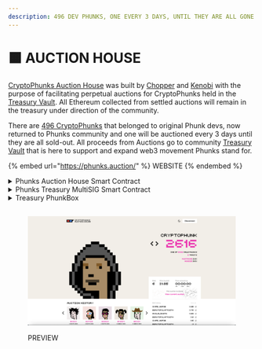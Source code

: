 ```yaml
---
description: 496 DEV PHUNKS, ONE EVERY 3 DAYS, UNTIL THEY ARE ALL GONE!
---
```


# 🟧 AUCTION HOUSE

[CryptoPhunks Auction House](https://twitter.com/PhunksAuction) was built by [Chopper](https://twitter.com/chopper\_\_dad) and [Kenobi](https://twitter.com/OG\_Kenobi\_Hello) with the purpose of facilitating perpetual auctions for CryptoPhunks held in the [Treasury Vault](https://etherscan.io/address/0x61f874551c69f0e40c9f55219107b408c989adec). All Ethereum collected from settled auctions will remain in the treasury under direction of the community.

There are [496 CryptoPhunks](https://notlarvalabs.com/cryptophunks/phunkbox?address=0x61f874551c69f0E40c9f55219107B408C989aDEc) that belonged to original Phunk devs, now returned to Phunks community and one will be auctioned every 3 days until they are all sold-out. All proceeds from Auctions go to community [Treasury Vault](https://etherscan.io/address/0x61f874551c69f0e40c9f55219107b408c989adec) that is here to support and expand web3 movement Phunks stand for.

{% embed url="https://phunks.auction/" %}
WEBSITE
{% endembed %}

<details>

<summary>Phunks Auction House Smart Contract</summary>

[https://etherscan.io/address/0x0E7f7d8007C0FCcAc2a813a25f205b9030697856](https://etherscan.io/address/0x0E7f7d8007C0FCcAc2a813a25f205b9030697856)

</details>

<details>

<summary>Phunks Treasury MultiSIG Smart Contract</summary>

[https://etherscan.io/address/0x61f874551c69f0e40c9f55219107b408c989adec](https://etherscan.io/address/0x61f874551c69f0e40c9f55219107b408c989adec)

</details>

<details>

<summary>Treasury PhunkBox</summary>

[https://notlarvalabs.com/cryptophunks/phunkbox?address=0x61f874551c69f0E40c9f55219107B408C989aDEc](https://notlarvalabs.com/cryptophunks/phunkbox?address=0x61f874551c69f0E40c9f55219107B408C989aDEc)

</details>

##

<figure><img src="../../.gitbook/assets/Bildschirmfoto 2022-10-02 um 00.54.34.png" alt=""><figcaption><p>PREVIEW</p></figcaption></figure>
